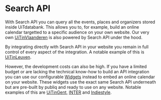 # Search API

With Search API you can query all the events, places and organizers stored inside UiTdatabank. This allows you to, for example, build an online calendar targetted to a specific audience on your own website. Our very own [UiTinVlaanderen](https://www.uitinvlaanderen.be) is also powered by Search API under the hood.

By integrating directly with Search API in your website you remain in full control of every aspect of the integration. A notable example of this is [UiTinLeuven](https://www.uitinleuven.be).

However, the development costs can also be high. If you have a limited budget or are lacking the technical know-how to build an API integration you can use our configurable [Widgets](https://docs.publiq.be/docs/widgets) instead to embed an online calendar on your website. These widgets use the exact same Search API underneath but are pre-built by publiq and ready to use on any website. Notable examples of this are [UiTinGent](https://www.uitingent.be), [INTER](https://inter.vlaanderen/alle-evenementen) and [Indiestyle](https://www.indiestyle.be/agenda).
